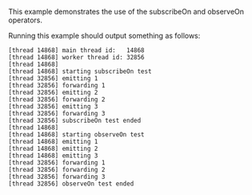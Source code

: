This example demonstrates the use of the subscribeOn and observeOn operators.

Running this example should output something as follows:
```
[thread 14868] main thread id:   14868
[thread 14868] worker thread id: 32856
[thread 14868]
[thread 14868] starting subscribeOn test
[thread 32856] emitting 1
[thread 32856] forwarding 1
[thread 32856] emitting 2
[thread 32856] forwarding 2
[thread 32856] emitting 3
[thread 32856] forwarding 3
[thread 32856] subscribeOn test ended
[thread 14868]
[thread 14868] starting observeOn test
[thread 14868] emitting 1
[thread 14868] emitting 2
[thread 14868] emitting 3
[thread 32856] forwarding 1
[thread 32856] forwarding 2
[thread 32856] forwarding 3
[thread 32856] observeOn test ended
```
